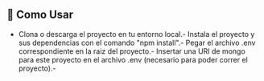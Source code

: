 ## :hammer:  Como Usar 
- Clona o descarga el proyecto en tu entorno local.-
Instala el proyecto y sus dependencias  con el comando "npm install".- 
Pegar el archivo .env correspondiente en la raiz del proyecto.- 
Insertar una URI de mongo para este proyecto  en el archivo .env (necesario para poder correr el proyecto).-
